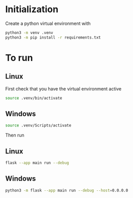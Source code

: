 # Initialization

Create a python virtual environment with
```bash
python3 -m venv .venv
python3 -m pip install -r requirements.txt
```


# To run

## Linux
First check that you have the virtual environment active
```bash
source .venv/bin/activate
```
## Windows
```bash
source .venv/Scripts/activate
```

Then run
## Linux
```bash
flask --app main run --debug
```
## Windows
```bash
python3 -m flask --app main run --debug --host=0.0.0.0
```
